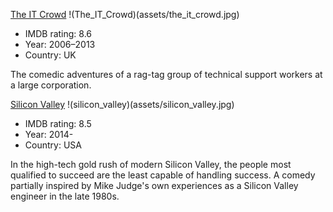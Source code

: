 [The IT Crowd](http://www.imdb.com/title/tt0487831)
!(The_IT_Crowd)(assets/the_it_crowd.jpg)

* IMDB rating: 8.6
* Year: 2006–2013
* Country: UK

The comedic adventures of a rag-tag group of technical support workers at a large corporation.

[Silicon Valley](http://www.imdb.com/title/tt2575988/)
!(silicon_valley)(assets/silicon_valley.jpg)

* IMDB rating: 8.5
* Year: 2014-
* Country: USA

In the high-tech gold rush of modern Silicon Valley, the people most qualified to succeed are the least capable of handling success. A comedy partially inspired by Mike Judge's own experiences as a Silicon Valley engineer in the late 1980s.